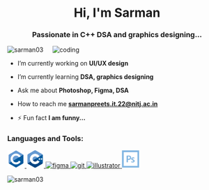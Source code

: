 <h1 align="center">Hi, I'm Sarman</h1>
<h3 align="center">Passionate in C++ DSA and graphics designing...</h3>

<img align="right" alt="coding" width="400" src="https://th.bing.com/th/id/R.3a79532046ea3027adde8583ff8aa7d6?rik=EjkU9e1D9llcrQ&riu=http%3a%2f%2fwww.twoconnect.com%2fwp-content%2fuploads%2f2020%2f10%2fAzure-Logic-Apps.png&ehk=h1gdbSpqhDpwXsm1Dp6TmxrLN%2b6iFz%2fd%2bV2GGeo8jUc%3d&risl=&pid=ImgRaw&r=0">

<p align="left"> <img src="https://komarev.com/ghpvc/?username=sarman03&label=Profile%20views&color=0e75b6&style=flat" alt="sarman03" /> </p>

-  I’m currently working on **UI/UX design**

-  I’m currently learning **DSA, graphics designing**

-  Ask me about **Photoshop, Figma, DSA**

-  How to reach me **sarmanpreets.it.22@nitj.ac.in**

- ⚡ Fun fact **I am funny...**



<h3 align="left">Languages and Tools:</h3>
<p align="left"> <a href="https://www.cprogramming.com/" target="_blank" rel="noreferrer"> <img src="https://raw.githubusercontent.com/devicons/devicon/master/icons/c/c-original.svg" alt="c" width="40" height="40"/> </a> <a href="https://www.w3schools.com/cpp/" target="_blank" rel="noreferrer"> <img src="https://raw.githubusercontent.com/devicons/devicon/master/icons/cplusplus/cplusplus-original.svg" alt="cplusplus" width="40" height="40"/> </a> <a href="https://www.figma.com/" target="_blank" rel="noreferrer"> <img src="https://www.vectorlogo.zone/logos/figma/figma-icon.svg" alt="figma" width="40" height="40"/> </a> <a href="https://git-scm.com/" target="_blank" rel="noreferrer"> <img src="https://www.vectorlogo.zone/logos/git-scm/git-scm-icon.svg" alt="git" width="40" height="40"/> </a> <a href="https://www.adobe.com/in/products/illustrator.html" target="_blank" rel="noreferrer"> <img src="https://www.vectorlogo.zone/logos/adobe_illustrator/adobe_illustrator-icon.svg" alt="illustrator" width="40" height="40"/> </a> <a href="https://www.photoshop.com/en" target="_blank" rel="noreferrer"> <img src="https://raw.githubusercontent.com/devicons/devicon/master/icons/photoshop/photoshop-line.svg" alt="photoshop" width="40" height="40"/> </a> </p>


<p><img align="center" src="https://github-readme-streak-stats.herokuapp.com/?user=sarman03&" alt="sarman03" /></p>
